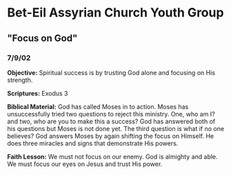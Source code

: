 # Bet-Eil Assyrian Church Youth Group

## "Focus on God"

### 7/9/02

**Objective:** Spiritual success is by trusting God alone and focusing on His strength.

**Scriptures:** Exodus 3

**Biblical Material:** God has called Moses in to action. Moses has unsuccessfully tried two questions to reject this ministry. One, who am I? and two, who are you to make this a success? God has answered both of his questions but Moses is not done yet. The third question is what if no one believes? God answers Moses by again shifting the focus on Himself. He does three miracles and signs that demonstrate His powers.

**Faith Lesson:** We must not focus on our enemy. God is almighty and able. We must focus our eyes on Jesus and trust His power.
